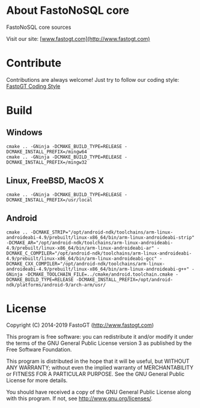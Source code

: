 About FastoNoSQL core
===============

FastoNoSQL core sources

Visit our site: [www.fastogt.com](http://www.fastogt.com)

Contribute
==========
Contributions are always welcome! Just try to follow our coding style: [FastoGT Coding Style](https://github.com/fastogt/fastonosql/wiki/Coding-Style)

Build
========

Windows
-------
`cmake .. -GNinja -DCMAKE_BUILD_TYPE=RELEASE -DCMAKE_INSTALL_PREFIX=/mingw64`<br>
`cmake .. -GNinja -DCMAKE_BUILD_TYPE=RELEASE -DCMAKE_INSTALL_PREFIX=/mingw32`

Linux, FreeBSD, MacOS X
-------
`cmake .. -GNinja -DCMAKE_BUILD_TYPE=RELEASE -DCMAKE_INSTALL_PREFIX=/usr/local`

Android
-------
`cmake .. -DCMAKE_STRIP="/opt/android-ndk/toolchains/arm-linux-androideabi-4.9/prebuilt/linux-x86_64/bin/arm-linux-androideabi-strip" -DCMAKE_AR="/opt/android-ndk/toolchains/arm-linux-androideabi-4.9/prebuilt/linux-x86_64/bin/arm-linux-androideabi-ar" -DCMAKE_C_COMPILER="/opt/android-ndk/toolchains/arm-linux-androideabi-4.9/prebuilt/linux-x86_64/bin/arm-linux-androideabi-gcc" -DCMAKE_CXX_COMPILER="/opt/android-ndk/toolchains/arm-linux-androideabi-4.9/prebuilt/linux-x86_64/bin/arm-linux-androideabi-g++" -GNinja -DCMAKE_TOOLCHAIN_FILE=../cmake/android.toolchain.cmake -DCMAKE_BUILD_TYPE=RELEASE -DCMAKE_INSTALL_PREFIX=/opt/android-ndk/platforms/android-9/arch-arm/usr/`

License
=======

Copyright (C) 2014-2019 FastoGT (http://www.fastogt.com)

This program is free software: you can redistribute it and/or modify
it under the terms of the GNU General Public License version 3 as 
published by the Free Software Foundation.

This program is distributed in the hope that it will be useful,
but WITHOUT ANY WARRANTY; without even the implied warranty of
MERCHANTABILITY or FITNESS FOR A PARTICULAR PURPOSE.  See the
GNU General Public License for more details.

You should have received a copy of the GNU General Public License
along with this program. If not, see <http://www.gnu.org/licenses/>.
